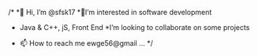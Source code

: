 /*
*👋 Hi, I’m @sfsk17
*👀I’m interested in software development 
* Java & C++, jS, Front End
*I’m looking to collaborate on some projects
- 📫 How to reach me ewge56@gmail ...
*/
